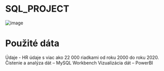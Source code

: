 # SQL_PROJECT

![image](https://github.com/user-attachments/assets/8fc9dcdd-7a54-419e-9828-67025f2359d6)


# Použité dáta 
Údaje - HR údaje s viac ako 22 000 riadkami od roku 2000 do roku 2020.
Čistenie a analýza dát – MySQL Workbench
Vizualizácia dát – PowerBI
